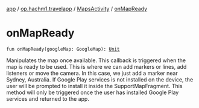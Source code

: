 [app](../../index.md) / [op.hachm1.travelapp](../index.md) / [MapsActivity](index.md) / [onMapReady](./on-map-ready.md)

# onMapReady

`fun onMapReady(googleMap: GoogleMap): `[`Unit`](https://kotlinlang.org/api/latest/jvm/stdlib/kotlin/-unit/index.html)

Manipulates the map once available.
This callback is triggered when the map is ready to be used.
This is where we can add markers or lines, add listeners or move the camera. In this case,
we just add a marker near Sydney, Australia.
If Google Play services is not installed on the device, the user will be prompted to install
it inside the SupportMapFragment. This method will only be triggered once the user has
installed Google Play services and returned to the app.


